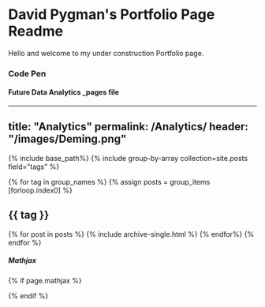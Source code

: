 # David Pygman's Portfolio Page Readme

Hello and welcome to my under construction Portfolio page.

### Code Pen

#### Future Data Analytics _pages file

---
title: "Analytics"
permalink: /Analytics/
header: "/images/Deming.png"
---

{% include base_path%}
{% include group-by-array collection=site.posts field="tags" %}

{% for tag in group_names %}
  {% assign posts = group_items [forloop.index0] %}
  <h2 id="{{ tag | slugify }}" class="archive_subtitle">{{ tag }}</h2>
  {% for post in posts %}
    {% include archive-single.html %}
  {% endfor%}
{% endfor %}

##### Mathjax
{% if page.mathjax %}
<script type="text/javascript" async
        src="https://cdn.mathjax.org/mathjax/latest/MathJax.js?config+TeX-MML-AM_CHTML">
</script>
{% endif %}
